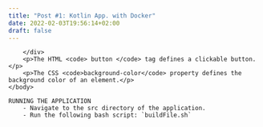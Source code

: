 ```yaml
---
title: "Post #1: Kotlin App. with Docker"
date: 2022-02-03T19:56:14+02:00
draft: false
---
```


<!DOCTYPE HTML>
<style>
    .middle > * {
        text-align: center;
    }
    .code {
      font-family: Consolas,"courier new";
      color: crimson;
      background-color: #3660ba;
      padding: 2px;
      _font-size: 105%;
    }
</style>
<html>
	<head>
		<meta_ http-equiv="Content-Type" content="text/html; charset=UTF-8"/>
    </head>

        </div>
        <p>The HTML <code> button </code> tag defines a clickable button.</p>
        <p>The CSS <code>background-color</code> property defines the background color of an element.</p>
	</body>

    RUNNING THE APPLICATION
        - Navigate to the src directory of the application.
        - Run the following bash script: `buildFile.sh`
</html>
